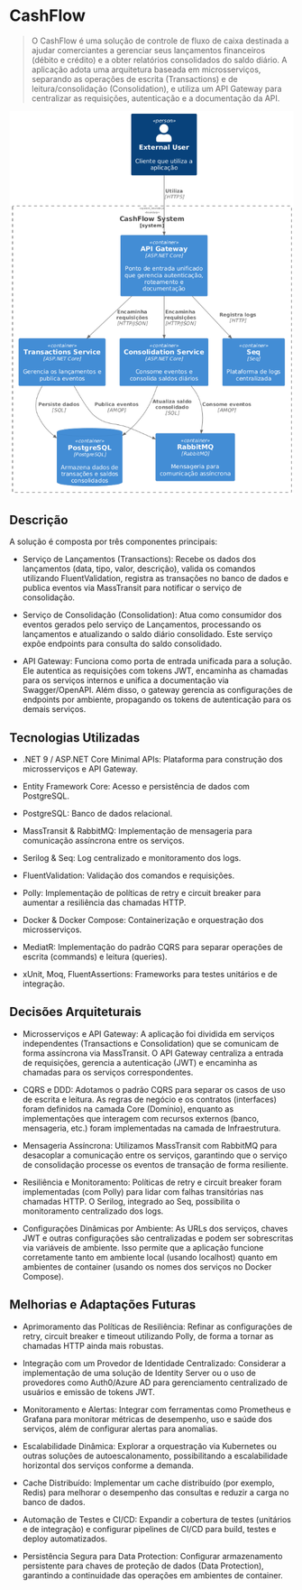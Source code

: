 # CashFlow
> O CashFlow é uma solução de controle de fluxo de caixa destinada a ajudar comerciantes a gerenciar seus lançamentos financeiros (débito e crédito) e a obter relatórios consolidados do saldo diário. A aplicação adota uma arquitetura baseada em microsserviços, separando as operações de escrita (Transactions) e de leitura/consolidação (Consolidation), e utiliza um API Gateway para centralizar as requisições, autenticação e a documentação da API.

![](diagrama.png)

## Descrição

A solução é composta por três componentes principais:

* Serviço de Lançamentos (Transactions):
Recebe os dados dos lançamentos (data, tipo, valor, descrição), valida os comandos utilizando FluentValidation, registra as transações no banco de dados e publica eventos via MassTransit para notificar o serviço de consolidação.

* Serviço de Consolidação (Consolidation):
Atua como consumidor dos eventos gerados pelo serviço de Lançamentos, processando os lançamentos e atualizando o saldo diário consolidado. Este serviço expõe endpoints para consulta do saldo consolidado.

* API Gateway:
Funciona como porta de entrada unificada para a solução. Ele autentica as requisições com tokens JWT, encaminha as chamadas para os serviços internos e unifica a documentação via Swagger/OpenAPI. Além disso, o gateway gerencia as configurações de endpoints por ambiente, propagando os tokens de autenticação para os demais serviços.
## Tecnologias Utilizadas

* .NET 9 / ASP.NET Core Minimal APIs:
Plataforma para construção dos microsserviços e API Gateway.

* Entity Framework Core:
Acesso e persistência de dados com PostgreSQL.

* PostgreSQL:
Banco de dados relacional.

* MassTransit & RabbitMQ:
Implementação de mensageria para comunicação assíncrona entre os serviços.

* Serilog & Seq:
Log centralizado e monitoramento dos logs.

* FluentValidation:
Validação dos comandos e requisições.

* Polly:
Implementação de políticas de retry e circuit breaker para aumentar a resiliência das chamadas HTTP.

* Docker & Docker Compose:
Containerização e orquestração dos microsserviços.

* MediatR:
Implementação do padrão CQRS para separar operações de escrita (commands) e leitura (queries).

* xUnit, Moq, FluentAssertions:
Frameworks para testes unitários e de integração.

## Decisões Arquiteturais

* Microsserviços e API Gateway:
A aplicação foi dividida em serviços independentes (Transactions e Consolidation) que se comunicam de forma assíncrona via MassTransit. O API Gateway centraliza a entrada de requisições, gerencia a autenticação (JWT) e encaminha as chamadas para os serviços correspondentes.

* CQRS e DDD:
Adotamos o padrão CQRS para separar os casos de uso de escrita e leitura. As regras de negócio e os contratos (interfaces) foram definidos na camada Core (Domínio), enquanto as implementações que interagem com recursos externos (banco, mensageria, etc.) foram implementadas na camada de Infraestrutura.

* Mensageria Assíncrona:
Utilizamos MassTransit com RabbitMQ para desacoplar a comunicação entre os serviços, garantindo que o serviço de consolidação processe os eventos de transação de forma resiliente.

* Resiliência e Monitoramento:
Políticas de retry e circuit breaker foram implementadas (com Polly) para lidar com falhas transitórias nas chamadas HTTP. O Serilog, integrado ao Seq, possibilita o monitoramento centralizado dos logs.

* Configurações Dinâmicas por Ambiente:
As URLs dos serviços, chaves JWT e outras configurações são centralizadas e podem ser sobrescritas via variáveis de ambiente. Isso permite que a aplicação funcione corretamente tanto em ambiente local (usando localhost) quanto em ambientes de container (usando os nomes dos serviços no Docker Compose).

## Melhorias e Adaptações Futuras

* Aprimoramento das Políticas de Resiliência:
Refinar as configurações de retry, circuit breaker e timeout utilizando Polly, de forma a tornar as chamadas HTTP ainda mais robustas.

* Integração com um Provedor de Identidade Centralizado:
Considerar a implementação de uma solução de Identity Server ou o uso de provedores como Auth0/Azure AD para gerenciamento centralizado de usuários e emissão de tokens JWT.

* Monitoramento e Alertas:
Integrar com ferramentas como Prometheus e Grafana para monitorar métricas de desempenho, uso e saúde dos serviços, além de configurar alertas para anomalias.

* Escalabilidade Dinâmica:
Explorar a orquestração via Kubernetes ou outras soluções de autoescalonamento, possibilitando a escalabilidade horizontal dos serviços conforme a demanda.

* Cache Distribuído:
Implementar um cache distribuído (por exemplo, Redis) para melhorar o desempenho das consultas e reduzir a carga no banco de dados.

* Automação de Testes e CI/CD:
Expandir a cobertura de testes (unitários e de integração) e configurar pipelines de CI/CD para build, testes e deploy automatizados.

* Persistência Segura para Data Protection:
Configurar armazenamento persistente para chaves de proteção de dados (Data Protection), garantindo a continuidade das operações em ambientes de container.
